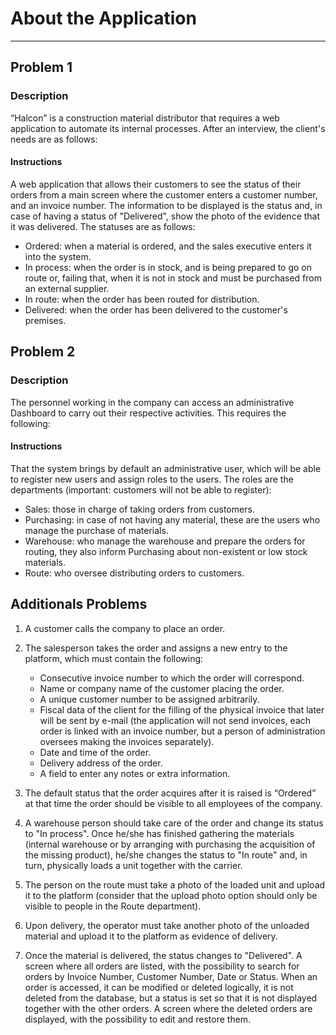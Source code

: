 # About the Application  
------------------------- 
## Problem 1

### Description  
  
“Halcon” is a construction material distributor that requires a web application to automate its internal   processes. After an interview, the client's needs are as follows:  
  
#### Instructions  
  
A web application that allows their customers to see the status of their orders from a main screen where the   customer enters a customer number, and an invoice number. The information to be displayed is the status and, in case of having a status of "Delivered", show the   photo of the evidence that it was delivered. The statuses are as follows: 
   
- Ordered: when a material is ordered, and the sales executive enters it into the system.  
- In process: when the order is in stock, and is being prepared to go on route or, failing that, when it is not in stock and must be purchased from an external supplier.  
- In route: when the order has been routed for distribution.  
- Delivered: when the order has been delivered to the customer's premises.  

## Problem 2


### Description

The personnel working in the company can access an administrative Dashboard to carry out their respective   activities. This requires the following:  

#### Instructions

That the system brings by default an administrative user, which will be able to register new users and assign roles to the users.
The roles are the departments (important: customers will not be able to register):
- Sales: those in charge of taking orders from customers.
- Purchasing: in case of not having any material, these are the users who manage the purchase of materials.
- Warehouse: who manage the warehouse and prepare the orders for routing, they also inform Purchasing about non-existent or low stock materials.
- Route: who oversee distributing orders to customers.

## Additionals Problems

1. A customer calls the company to place an order.

2. The salesperson takes the order and assigns a new entry to the platform, which must contain the following: 
    - Consecutive invoice number to which the order will correspond.
    - Name or company name of the customer placing the order.
    - A unique customer number to be assigned arbitrarily.
    - Fiscal data of the client for the filling of the physical invoice that later will be sent by e-mail (the application will not send invoices, each order is linked with an invoice number, but a person of administration oversees making the invoices separately).
    - Date and time of the order.
    - Delivery address of the order.
    - A field to enter any notes or extra information.

3. The default status that the order acquires after it is raised is “Ordered” at that time the order should be visible to all employees of the company.

4. A warehouse person should take care of the order and change its status to "In process". Once he/she has finished gathering the materials (internal warehouse or by arranging with purchasing the acquisition of the missing product), he/she changes the status to "In route" and, in turn, physically loads a unit together with the carrier.

5. The person on the route must take a photo of the loaded unit and upload it to the platform (consider that the upload photo option should only be visible to people in the Route department).

6. Upon delivery, the operator must take another photo of the unloaded material and upload it to the platform as evidence of delivery.

7. Once the material is delivered, the status changes to "Delivered".
A screen where all orders are listed, with the possibility to search for orders by Invoice Number, Customer Number, Date or Status.
When an order is accessed, it can be modified or deleted logically, it is not deleted from the database, but a status is set so that it is not displayed together with the other orders.
A screen where the deleted orders are displayed, with the possibility to edit and restore them.

